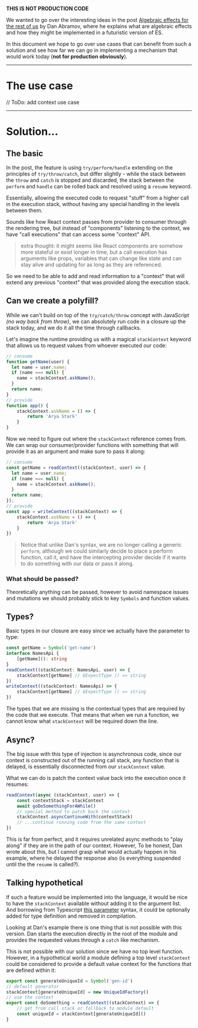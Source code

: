 **THIS IS NOT PRODUCTION CODE**

We wanted to go over the interesting ideas in the post [Algebraic effects for the rest of us](https://overreacted.io/algebraic-effects-for-the-rest-of-us/) by Dan Abramov, where he explains what are algebraic effects and how they might be implemented in a futuristic version of ES.

In this document we hope to go over use cases that can benefit from such a solution and see how far we can go in implementing a mechanism that would work today (**not for production obviously**).

-----

# The use case
// ToDo: add context use case

-----

# Solution...

## The basic

In the post, the feature is using `try/perform/handle` extending on the principles of `try/throw/catch`, but differ slightly - while the stack between the `throw` and `catch` is stopped and discarded, the stack between the `perform` and `handle` can be rolled back and resolved using a `resume` keyword.

Essentially, allowing the executed code to request "stuff" from a higher call in the execution stack, without having any special handling in the levels between them.

Sounds like how React context passes from provider to consumer through the rendering tree, but instead of "components" listening to the context, we have "call executions" that can access some "context" API.

> extra thought: it might seems like React components are somehow more stateful or exist longer in time, but a call execution has arguments like props, variables that can change like state and can stay alive and updating for as long as they are referenced.

So we need to be able to add and read information to a "context" that will extend any previous "context" that was provided along the execution stack.

## Can we create a polyfill?

While we can't build on top of the `try/catch/throw` concept with JavaScript *(no way back from throw)*, we can absolutely run code in a closure up the stack today, and we do it all the time through callbacks.

Let's imagine the runtime providing us with a magical `stackContext` keyword that allows us to request values from whoever executed our code:

```js
// consume
function getName(user) {
  let name = user.name;
  if (name === null) {
  	name = stackContext.askName();
  }
  return name;
}
// provide
function app() {
    stackContext.askName = () => {
        return 'Arya Stark'
    }
}
```

Now we need to figure out where the `stackContext` reference comes from. We can wrap our consumer/provider functions with something that will provide it as an argument and make sure to pass it along:

```js
// consume
const getName = readContext((stackContext, user) => {
  let name = user.name;
  if (name === null) {
  	name = stackContext.askName();
  }
  return name;
});
// provide
const app = writeContext((stackContext) => {
    stackContext.askName = () => {
        return 'Arya Stark'
    }
})
```

> Notice that unlike Dan's syntax, we are no longer calling a generic `perform`, although we could similarly decide to place a perform function, call it, and have the intercepting provider decide if it wants to do something with our data or pass it along.

### What should be passed?

Theoretically anything can be passed, however to avoid namespace issues and mutations we should probably stick to key `Symbols` and function values.

## Types?

Basic types in our closure are easy since we actually have the parameter to type:

```ts
const getName = Symbol('get-name')
interface NamesApi {
    [getName](): string
}
readContext((stackContext: NamesApi, user) => {
    stackContext[getName] // $ExpectType () => string
})
writeContext((stackContext: NamesApi) => {
    stackContext[getName] // $ExpectType () => string
})
```

The types that we are missing is the contextual types that are required by the code that we execute. That means that when we run a function, we cannot know what `stackContext` will be required down the line.

## Async?

The big issue with this type of injection is asynchronous code, since our context is constructed out of the running call stack, any function that is delayed, is essentially disconnected from our `stackContext` value.

What we can do is patch the context value back into the execution once it resumes:

```js
readContext(async (stackContext, user) => {
    const contextStack = stackContext
    await goDoSomethingForAWhile()
    // special method to patch back the context
    stackContext.asyncContinueWith(contextStack)
    // ...continue running code from the same context
})
```

This is far from perfect, and it requires unrelated async methods to "play along" if they are in the path of our context. However, To be honest, Dan wrote about this, but I cannot grasp what would actually happen in his example, where he delayed the response also (is everything suspended until the the `resume` is called?).

## Talking hypothetical

If such a feature would be implemented into the language, it would be nice to have the `stackContext` available without adding it to the argument list. And borrowing from Typescript [this parameter](https://www.typescriptlang.org/docs/handbook/functions.html#this-parameters) syntax, it could be optionally added for type definition and removed in compilation.

Looking at Dan's example there is one thing that is not possible with this version. Dan starts the execution directly in the root of the module and provides the requested values through a `catch` like mechanism.

This is not possible with our solution since we have no top level function. However, in a hypothetical world a module defining a top level `stackContext` could be considered to provide a default value context for the functions that are defined within it:

```js
export const generateUniqueId = Symbol('gen-id')
// default generator
stackContext[generateUniqueId] = new UniqueIdFactory()
// use the context
export const doSomething = readContext((stackContext) => {
    // get from call stack or fallback to module default
    const uniqueId = stackContext[generateUniqueId]()
}
```